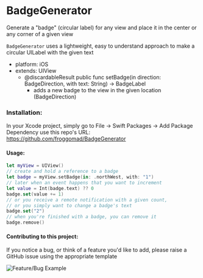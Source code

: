 # BadgeGenerator

Generate a "badge" (circular label) for any view and place it in the center or any corner of a given view

`BadgeGenerator` uses a lightweight, easy to understand approach to make a circular UILabel with the given text

- platform: iOS
- extends: UIView
  - @discardableResult public func setBadge(in direction: BadgeDirection, with text: String) -> BadgeLabel<br>
    - adds a new badge to the view in the given location (BadgeDirection) <br>
    
### Installation:

In your Xcode project, simply go to File -> Swift Packages -> Add Package Dependency
use this repo's URL: https://github.com/froggomad/BadgeGenerator

#### Usage:

```swift
let myView = UIView()
// create and hold a reference to a badge
let badge = myView.setBadge(in: .northWest, with: "1")
// later when an event happens that you want to increment
let value = Int(badge.text) ?? 0
badge.set(value += 1)
// or you receive a remote notification with a given count,
// or you simply want to change a badge's text
badge.set("2")
// when you're finished with a badge, you can remove it
badge.remove()
```

#### Contributing to this project:

If you notice a bug, or think of a feature you'd like to add, please raise a GitHub issue using the appropriate template

![Feature/Bug Example](Media/bug.gif)

